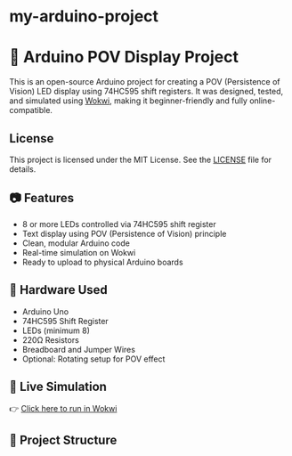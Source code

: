 # my-arduino-project
# 🚀 Arduino POV Display Project

This is an open-source Arduino project for creating a POV (Persistence of Vision) LED display using 74HC595 shift registers. It was designed, tested, and simulated using [Wokwi](https://wokwi.com), making it beginner-friendly and fully online-compatible.

## License

This project is licensed under the MIT License. See the [LICENSE](LICENSE) file for details.

## 📷 Features

- 8 or more LEDs controlled via 74HC595 shift register
- Text display using POV (Persistence of Vision) principle
- Clean, modular Arduino code
- Real-time simulation on Wokwi
- Ready to upload to physical Arduino boards

## 🧰 Hardware Used

- Arduino Uno
- 74HC595 Shift Register
- LEDs (minimum 8)
- 220Ω Resistors
- Breadboard and Jumper Wires
- Optional: Rotating setup for POV effect

## 🔗 Live Simulation

👉 [Click here to run in Wokwi](https://wokwi.com/projects/433833469431136257)

## 📂 Project Structure

